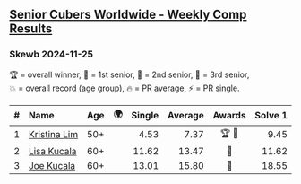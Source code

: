 <style>table {white-space: nowrap;}</style>
<link rel="stylesheet" type="text/css" href="/scw-comp/css/flags.css" />

## [Senior Cubers Worldwide - Weekly Comp Results](/scw-comp/results/)
### Skewb 2024-11-25

<span style="white-space: nowrap;">🏆 = overall winner</span>, <span style="white-space: nowrap;">🥇 = 1st senior</span>, <span style="white-space: nowrap;">🥈 = 2nd senior</span>, <span style="white-space: nowrap;">🥉 = 3rd senior</span>, <span style="white-space: nowrap;">💥 = overall record (age group)</span>, <span style="white-space: nowrap;">🔥 = PR average</span>, <span style="white-space: nowrap;">⚡ = PR single</span>.

| # | Name | Age | 🌍 | Single | Average | Awards | Solve 1 | Solve 2 | Solve 3 | Solve 4 | Solve 5 | Video |
| :--: | :-- | :--: | :--: | --: | --: | :--: | --: | --: | --: | --: | --: | :-- |
| 1 | [Kristina Lim](../../persons/kristina_lim/skewb.md) | 50+ | <i class="flag flag-US" /> | 4.53 | 7.37 | 🏆 🥇 | 9.45 | 6.96 | 4.53 | 5.69 | 11.13 | [Desktop](https://www.facebook.com/1045330593/videos/1100027184534464) / [Mobile](https://m.facebook.com/1045330593/videos/1100027184534464) |
| 2 | [Lisa Kucala](../../persons/lisa_kucala/skewb.md) | 60+ | <i class="flag flag-US" /> | 11.62 | 13.47 | 🥈 | 11.62 | 12.28 | 17.97 | 15.02 | 13.11 | [Desktop](https://www.facebook.com/events/1941789882998379/permalink/1951024898741544) / [Mobile](https://m.facebook.com/events/1941789882998379?view=permalink&id=1951024898741544) |
| 3 | [Joe Kucala](../../persons/joe_kucala/skewb.md) | 60+ | <i class="flag flag-US" /> | 13.01 | 15.80 | 🥉 | 18.55 | 13.59 | 13.01 | 17.26 | 16.54 | [Desktop](https://www.facebook.com/events/1941789882998379/permalink/1944010976109603) / [Mobile](https://m.facebook.com/events/1941789882998379?view=permalink&id=1944010976109603) |

<!-- Global site tag (gtag.js) - Google Analytics -->
<script async src="https://www.googletagmanager.com/gtag/js?id=UA-86348435-3"></script>
<script>window.dataLayer = window.dataLayer || []; function gtag() {dataLayer.push(arguments);} gtag('js', new Date()); gtag('config', 'UA-86348435-3');</script>
